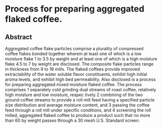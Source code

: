 # Process for preparing aggregated flaked coffee.

## Abstract
Aggregated coffee flake particles comprise a plurality of compressed coffee flakes bonded together wherein at least one of which is a low moisture flake 1 to 3.5 by weight and at least one of which is a high moisture flake 4.5 to 7 by weight are disclosed. The composite flake particles range in thickness from 9 to 16 mills. The flaked coffees provide improved extractability of the water soluble flavor constituents, exhibit high initial aroma levels, and exhibit high bed permeability. Also disclosed is a process for preparing aggregated mixed moisture flaked coffee. The process comprises 1 separately cold grinding dual streams of roast coffee, relatively high moisture and low moisture, respec tively 2 combining of the two ground coffee streams to provide a roll mill feed having a specified particle size distribution and average moisture content, and 3 passing the coffee feed through a roll mill under specific conditions, and 4 screening the roll milled, aggregated flaked coffee to produce a product such that no more than 60 by weight passes through a 30 mesh U.S. Standard screen.